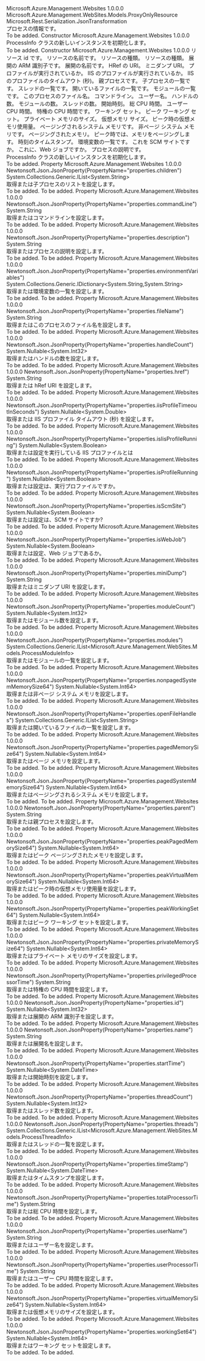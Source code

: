 <Type Name="ProcessInfo" FullName="Microsoft.Azure.Management.WebSites.Models.ProcessInfo">
  <TypeSignature Language="C#" Value="public class ProcessInfo : Microsoft.Azure.Management.WebSites.Models.ProxyOnlyResource" />
  <TypeSignature Language="ILAsm" Value=".class public auto ansi beforefieldinit ProcessInfo extends Microsoft.Azure.Management.WebSites.Models.ProxyOnlyResource" />
  <TypeSignature Language="DocId" Value="T:Microsoft.Azure.Management.WebSites.Models.ProcessInfo" />
  <TypeSignature Language="VB.NET" Value="Public Class ProcessInfo&#xA;Inherits ProxyOnlyResource" />
  <TypeSignature Language="F#" Value="type ProcessInfo = class&#xA;    inherit ProxyOnlyResource" />
  <AssemblyInfo>
    <AssemblyName>Microsoft.Azure.Management.Websites</AssemblyName>
    <AssemblyVersion>1.0.0.0</AssemblyVersion>
  </AssemblyInfo>
  <Base>
    <BaseTypeName>Microsoft.Azure.Management.WebSites.Models.ProxyOnlyResource</BaseTypeName>
  </Base>
  <Interfaces />
  <Attributes>
    <Attribute>
      <AttributeName>Microsoft.Rest.Serialization.JsonTransformation</AttributeName>
    </Attribute>
  </Attributes>
  <Docs>
    <summary>
            プロセスの情報です。
            </summary>
    <remarks>To be added.</remarks>
  </Docs>
  <Members>
    <Member MemberName=".ctor">
      <MemberSignature Language="C#" Value="public ProcessInfo ();" />
      <MemberSignature Language="ILAsm" Value=".method public hidebysig specialname rtspecialname instance void .ctor() cil managed" />
      <MemberSignature Language="DocId" Value="M:Microsoft.Azure.Management.WebSites.Models.ProcessInfo.#ctor" />
      <MemberSignature Language="VB.NET" Value="Public Sub New ()" />
      <MemberType>Constructor</MemberType>
      <AssemblyInfo>
        <AssemblyName>Microsoft.Azure.Management.Websites</AssemblyName>
        <AssemblyVersion>1.0.0.0</AssemblyVersion>
      </AssemblyInfo>
      <Parameters />
      <Docs>
        <summary>
            ProcessInfo クラスの新しいインスタンスを初期化します。
            </summary>
        <remarks>To be added.</remarks>
      </Docs>
    </Member>
    <Member MemberName=".ctor">
      <MemberSignature Language="C#" Value="public ProcessInfo (string id = null, string name = null, string kind = null, string type = null, Nullable&lt;int&gt; processInfoId = null, string processInfoName = null, string href = null, string miniDump = null, Nullable&lt;bool&gt; isProfileRunning = null, Nullable&lt;bool&gt; isIisProfileRunning = null, Nullable&lt;double&gt; iisProfileTimeoutInSeconds = null, string parent = null, System.Collections.Generic.IList&lt;string&gt; children = null, System.Collections.Generic.IList&lt;Microsoft.Azure.Management.WebSites.Models.ProcessThreadInfo&gt; threads = null, System.Collections.Generic.IList&lt;string&gt; openFileHandles = null, System.Collections.Generic.IList&lt;Microsoft.Azure.Management.WebSites.Models.ProcessModuleInfo&gt; modules = null, string fileName = null, string commandLine = null, string userName = null, Nullable&lt;int&gt; handleCount = null, Nullable&lt;int&gt; moduleCount = null, Nullable&lt;int&gt; threadCount = null, Nullable&lt;DateTime&gt; startTime = null, string totalProcessorTime = null, string userProcessorTime = null, string privilegedProcessorTime = null, Nullable&lt;long&gt; workingSet64 = null, Nullable&lt;long&gt; peakWorkingSet64 = null, Nullable&lt;long&gt; privateMemorySize64 = null, Nullable&lt;long&gt; virtualMemorySize64 = null, Nullable&lt;long&gt; peakVirtualMemorySize64 = null, Nullable&lt;long&gt; pagedSystemMemorySize64 = null, Nullable&lt;long&gt; nonpagedSystemMemorySize64 = null, Nullable&lt;long&gt; pagedMemorySize64 = null, Nullable&lt;long&gt; peakPagedMemorySize64 = null, Nullable&lt;DateTime&gt; timeStamp = null, System.Collections.Generic.IDictionary&lt;string,string&gt; environmentVariables = null, Nullable&lt;bool&gt; isScmSite = null, Nullable&lt;bool&gt; isWebJob = null, string description = null);" />
      <MemberSignature Language="ILAsm" Value=".method public hidebysig specialname rtspecialname instance void .ctor(string id, string name, string kind, string type, valuetype System.Nullable`1&lt;int32&gt; processInfoId, string processInfoName, string href, string miniDump, valuetype System.Nullable`1&lt;bool&gt; isProfileRunning, valuetype System.Nullable`1&lt;bool&gt; isIisProfileRunning, valuetype System.Nullable`1&lt;float64&gt; iisProfileTimeoutInSeconds, string parent, class System.Collections.Generic.IList`1&lt;string&gt; children, class System.Collections.Generic.IList`1&lt;class Microsoft.Azure.Management.WebSites.Models.ProcessThreadInfo&gt; threads, class System.Collections.Generic.IList`1&lt;string&gt; openFileHandles, class System.Collections.Generic.IList`1&lt;class Microsoft.Azure.Management.WebSites.Models.ProcessModuleInfo&gt; modules, string fileName, string commandLine, string userName, valuetype System.Nullable`1&lt;int32&gt; handleCount, valuetype System.Nullable`1&lt;int32&gt; moduleCount, valuetype System.Nullable`1&lt;int32&gt; threadCount, valuetype System.Nullable`1&lt;valuetype System.DateTime&gt; startTime, string totalProcessorTime, string userProcessorTime, string privilegedProcessorTime, valuetype System.Nullable`1&lt;int64&gt; workingSet64, valuetype System.Nullable`1&lt;int64&gt; peakWorkingSet64, valuetype System.Nullable`1&lt;int64&gt; privateMemorySize64, valuetype System.Nullable`1&lt;int64&gt; virtualMemorySize64, valuetype System.Nullable`1&lt;int64&gt; peakVirtualMemorySize64, valuetype System.Nullable`1&lt;int64&gt; pagedSystemMemorySize64, valuetype System.Nullable`1&lt;int64&gt; nonpagedSystemMemorySize64, valuetype System.Nullable`1&lt;int64&gt; pagedMemorySize64, valuetype System.Nullable`1&lt;int64&gt; peakPagedMemorySize64, valuetype System.Nullable`1&lt;valuetype System.DateTime&gt; timeStamp, class System.Collections.Generic.IDictionary`2&lt;string, string&gt; environmentVariables, valuetype System.Nullable`1&lt;bool&gt; isScmSite, valuetype System.Nullable`1&lt;bool&gt; isWebJob, string description) cil managed" />
      <MemberSignature Language="DocId" Value="M:Microsoft.Azure.Management.WebSites.Models.ProcessInfo.#ctor(System.String,System.String,System.String,System.String,System.Nullable{System.Int32},System.String,System.String,System.String,System.Nullable{System.Boolean},System.Nullable{System.Boolean},System.Nullable{System.Double},System.String,System.Collections.Generic.IList{System.String},System.Collections.Generic.IList{Microsoft.Azure.Management.WebSites.Models.ProcessThreadInfo},System.Collections.Generic.IList{System.String},System.Collections.Generic.IList{Microsoft.Azure.Management.WebSites.Models.ProcessModuleInfo},System.String,System.String,System.String,System.Nullable{System.Int32},System.Nullable{System.Int32},System.Nullable{System.Int32},System.Nullable{System.DateTime},System.String,System.String,System.String,System.Nullable{System.Int64},System.Nullable{System.Int64},System.Nullable{System.Int64},System.Nullable{System.Int64},System.Nullable{System.Int64},System.Nullable{System.Int64},System.Nullable{System.Int64},System.Nullable{System.Int64},System.Nullable{System.Int64},System.Nullable{System.DateTime},System.Collections.Generic.IDictionary{System.String,System.String},System.Nullable{System.Boolean},System.Nullable{System.Boolean},System.String)" />
      <MemberSignature Language="VB.NET" Value="Public Sub New (Optional id As String = null, Optional name As String = null, Optional kind As String = null, Optional type As String = null, Optional processInfoId As Nullable(Of Integer) = null, Optional processInfoName As String = null, Optional href As String = null, Optional miniDump As String = null, Optional isProfileRunning As Nullable(Of Boolean) = null, Optional isIisProfileRunning As Nullable(Of Boolean) = null, Optional iisProfileTimeoutInSeconds As Nullable(Of Double) = null, Optional parent As String = null, Optional children As IList(Of String) = null, Optional threads As IList(Of ProcessThreadInfo) = null, Optional openFileHandles As IList(Of String) = null, Optional modules As IList(Of ProcessModuleInfo) = null, Optional fileName As String = null, Optional commandLine As String = null, Optional userName As String = null, Optional handleCount As Nullable(Of Integer) = null, Optional moduleCount As Nullable(Of Integer) = null, Optional threadCount As Nullable(Of Integer) = null, Optional startTime As Nullable(Of DateTime) = null, Optional totalProcessorTime As String = null, Optional userProcessorTime As String = null, Optional privilegedProcessorTime As String = null, Optional workingSet64 As Nullable(Of Long) = null, Optional peakWorkingSet64 As Nullable(Of Long) = null, Optional privateMemorySize64 As Nullable(Of Long) = null, Optional virtualMemorySize64 As Nullable(Of Long) = null, Optional peakVirtualMemorySize64 As Nullable(Of Long) = null, Optional pagedSystemMemorySize64 As Nullable(Of Long) = null, Optional nonpagedSystemMemorySize64 As Nullable(Of Long) = null, Optional pagedMemorySize64 As Nullable(Of Long) = null, Optional peakPagedMemorySize64 As Nullable(Of Long) = null, Optional timeStamp As Nullable(Of DateTime) = null, Optional environmentVariables As IDictionary(Of String, String) = null, Optional isScmSite As Nullable(Of Boolean) = null, Optional isWebJob As Nullable(Of Boolean) = null, Optional description As String = null)" />
      <MemberSignature Language="F#" Value="new Microsoft.Azure.Management.WebSites.Models.ProcessInfo : string * string * string * string * Nullable&lt;int&gt; * string * string * string * Nullable&lt;bool&gt; * Nullable&lt;bool&gt; * Nullable&lt;double&gt; * string * System.Collections.Generic.IList&lt;string&gt; * System.Collections.Generic.IList&lt;Microsoft.Azure.Management.WebSites.Models.ProcessThreadInfo&gt; * System.Collections.Generic.IList&lt;string&gt; * System.Collections.Generic.IList&lt;Microsoft.Azure.Management.WebSites.Models.ProcessModuleInfo&gt; * string * string * string * Nullable&lt;int&gt; * Nullable&lt;int&gt; * Nullable&lt;int&gt; * Nullable&lt;DateTime&gt; * string * string * string * Nullable&lt;int64&gt; * Nullable&lt;int64&gt; * Nullable&lt;int64&gt; * Nullable&lt;int64&gt; * Nullable&lt;int64&gt; * Nullable&lt;int64&gt; * Nullable&lt;int64&gt; * Nullable&lt;int64&gt; * Nullable&lt;int64&gt; * Nullable&lt;DateTime&gt; * System.Collections.Generic.IDictionary&lt;string, string&gt; * Nullable&lt;bool&gt; * Nullable&lt;bool&gt; * string -&gt; Microsoft.Azure.Management.WebSites.Models.ProcessInfo" Usage="new Microsoft.Azure.Management.WebSites.Models.ProcessInfo (id, name, kind, type, processInfoId, processInfoName, href, miniDump, isProfileRunning, isIisProfileRunning, iisProfileTimeoutInSeconds, parent, children, threads, openFileHandles, modules, fileName, commandLine, userName, handleCount, moduleCount, threadCount, startTime, totalProcessorTime, userProcessorTime, privilegedProcessorTime, workingSet64, peakWorkingSet64, privateMemorySize64, virtualMemorySize64, peakVirtualMemorySize64, pagedSystemMemorySize64, nonpagedSystemMemorySize64, pagedMemorySize64, peakPagedMemorySize64, timeStamp, environmentVariables, isScmSite, isWebJob, description)" />
      <MemberType>Constructor</MemberType>
      <AssemblyInfo>
        <AssemblyName>Microsoft.Azure.Management.Websites</AssemblyName>
        <AssemblyVersion>1.0.0.0</AssemblyVersion>
      </AssemblyInfo>
      <Parameters>
        <Parameter Name="id" Type="System.String" />
        <Parameter Name="name" Type="System.String" />
        <Parameter Name="kind" Type="System.String" />
        <Parameter Name="type" Type="System.String" />
        <Parameter Name="processInfoId" Type="System.Nullable&lt;System.Int32&gt;" />
        <Parameter Name="processInfoName" Type="System.String" />
        <Parameter Name="href" Type="System.String" />
        <Parameter Name="miniDump" Type="System.String" />
        <Parameter Name="isProfileRunning" Type="System.Nullable&lt;System.Boolean&gt;" />
        <Parameter Name="isIisProfileRunning" Type="System.Nullable&lt;System.Boolean&gt;" />
        <Parameter Name="iisProfileTimeoutInSeconds" Type="System.Nullable&lt;System.Double&gt;" />
        <Parameter Name="parent" Type="System.String" />
        <Parameter Name="children" Type="System.Collections.Generic.IList&lt;System.String&gt;" />
        <Parameter Name="threads" Type="System.Collections.Generic.IList&lt;Microsoft.Azure.Management.WebSites.Models.ProcessThreadInfo&gt;" />
        <Parameter Name="openFileHandles" Type="System.Collections.Generic.IList&lt;System.String&gt;" />
        <Parameter Name="modules" Type="System.Collections.Generic.IList&lt;Microsoft.Azure.Management.WebSites.Models.ProcessModuleInfo&gt;" />
        <Parameter Name="fileName" Type="System.String" />
        <Parameter Name="commandLine" Type="System.String" />
        <Parameter Name="userName" Type="System.String" />
        <Parameter Name="handleCount" Type="System.Nullable&lt;System.Int32&gt;" />
        <Parameter Name="moduleCount" Type="System.Nullable&lt;System.Int32&gt;" />
        <Parameter Name="threadCount" Type="System.Nullable&lt;System.Int32&gt;" />
        <Parameter Name="startTime" Type="System.Nullable&lt;System.DateTime&gt;" />
        <Parameter Name="totalProcessorTime" Type="System.String" />
        <Parameter Name="userProcessorTime" Type="System.String" />
        <Parameter Name="privilegedProcessorTime" Type="System.String" />
        <Parameter Name="workingSet64" Type="System.Nullable&lt;System.Int64&gt;" />
        <Parameter Name="peakWorkingSet64" Type="System.Nullable&lt;System.Int64&gt;" />
        <Parameter Name="privateMemorySize64" Type="System.Nullable&lt;System.Int64&gt;" />
        <Parameter Name="virtualMemorySize64" Type="System.Nullable&lt;System.Int64&gt;" />
        <Parameter Name="peakVirtualMemorySize64" Type="System.Nullable&lt;System.Int64&gt;" />
        <Parameter Name="pagedSystemMemorySize64" Type="System.Nullable&lt;System.Int64&gt;" />
        <Parameter Name="nonpagedSystemMemorySize64" Type="System.Nullable&lt;System.Int64&gt;" />
        <Parameter Name="pagedMemorySize64" Type="System.Nullable&lt;System.Int64&gt;" />
        <Parameter Name="peakPagedMemorySize64" Type="System.Nullable&lt;System.Int64&gt;" />
        <Parameter Name="timeStamp" Type="System.Nullable&lt;System.DateTime&gt;" />
        <Parameter Name="environmentVariables" Type="System.Collections.Generic.IDictionary&lt;System.String,System.String&gt;" />
        <Parameter Name="isScmSite" Type="System.Nullable&lt;System.Boolean&gt;" />
        <Parameter Name="isWebJob" Type="System.Nullable&lt;System.Boolean&gt;" />
        <Parameter Name="description" Type="System.String" />
      </Parameters>
      <Docs>
        <param name="id">リソース id です。</param>
        <param name="name">リソースの名前です。</param>
        <param name="kind">リソースの種類。</param>
        <param name="type">リソースの種類。</param>
        <param name="processInfoId">展開の ARM 識別子です。</param>
        <param name="processInfoName">展開の名前です。</param>
        <param name="href">HRef の URI。</param>
        <param name="miniDump">ミニダンプ URI。</param>
        <param name="isProfileRunning">プロファイルが実行されているか。</param>
        <param name="isIisProfileRunning">IIS のプロファイルが実行されているか。</param>
        <param name="iisProfileTimeoutInSeconds">IIS のプロファイルのタイムアウト (秒)。</param>
        <param name="parent">親プロセスです。</param>
        <param name="children">子プロセスの一覧です。</param>
        <param name="threads">スレッドの一覧です。</param>
        <param name="openFileHandles">開いているファイルの一覧です。</param>
        <param name="modules">モジュールの一覧です。</param>
        <param name="fileName">このプロセスのファイル名。</param>
        <param name="commandLine">コマンドライン。</param>
        <param name="userName">ユーザー名。</param>
        <param name="handleCount">ハンドルの数。</param>
        <param name="moduleCount">モジュールの数。</param>
        <param name="threadCount">スレッドの数。</param>
        <param name="startTime">開始時刻。</param>
        <param name="totalProcessorTime">総 CPU 時間。</param>
        <param name="userProcessorTime">ユーザー CPU 時間。</param>
        <param name="privilegedProcessorTime">特権の CPU 時間です。</param>
        <param name="workingSet64">ワーキング セット。</param>
        <param name="peakWorkingSet64">ピーク ワーキング セット。</param>
        <param name="privateMemorySize64">プライベート メモリのサイズ。</param>
        <param name="virtualMemorySize64">仮想メモリ サイズ。</param>
        <param name="peakVirtualMemorySize64">ピーク時の仮想メモリ使用量。</param>
        <param name="pagedSystemMemorySize64">ページングされるシステム メモリです。</param>
        <param name="nonpagedSystemMemorySize64">非ページ システム メモリです。</param>
        <param name="pagedMemorySize64">ページングされたメモリ。</param>
        <param name="peakPagedMemorySize64">ピーク時では、メモリをページングします。</param>
        <param name="timeStamp">時刻のタイムスタンプ。</param>
        <param name="environmentVariables">環境変数の一覧です。</param>
        <param name="isScmSite">これを SCM サイトですか。</param>
        <param name="isWebJob">これに、Web ジョブですか。</param>
        <param name="description">プロセスの説明です。</param>
        <summary>
            ProcessInfo クラスの新しいインスタンスを初期化します。
            </summary>
        <remarks>To be added.</remarks>
      </Docs>
    </Member>
    <Member MemberName="Children">
      <MemberSignature Language="C#" Value="public System.Collections.Generic.IList&lt;string&gt; Children { get; set; }" />
      <MemberSignature Language="ILAsm" Value=".property instance class System.Collections.Generic.IList`1&lt;string&gt; Children" />
      <MemberSignature Language="DocId" Value="P:Microsoft.Azure.Management.WebSites.Models.ProcessInfo.Children" />
      <MemberSignature Language="VB.NET" Value="Public Property Children As IList(Of String)" />
      <MemberSignature Language="F#" Value="member this.Children : System.Collections.Generic.IList&lt;string&gt; with get, set" Usage="Microsoft.Azure.Management.WebSites.Models.ProcessInfo.Children" />
      <MemberType>Property</MemberType>
      <AssemblyInfo>
        <AssemblyName>Microsoft.Azure.Management.Websites</AssemblyName>
        <AssemblyVersion>1.0.0.0</AssemblyVersion>
      </AssemblyInfo>
      <Attributes>
        <Attribute>
          <AttributeName>Newtonsoft.Json.JsonProperty(PropertyName="properties.children")</AttributeName>
        </Attribute>
      </Attributes>
      <ReturnValue>
        <ReturnType>System.Collections.Generic.IList&lt;System.String&gt;</ReturnType>
      </ReturnValue>
      <Docs>
        <summary>
            取得または子プロセスのリストを設定します。
            </summary>
        <value>To be added.</value>
        <remarks>To be added.</remarks>
      </Docs>
    </Member>
    <Member MemberName="CommandLine">
      <MemberSignature Language="C#" Value="public string CommandLine { get; set; }" />
      <MemberSignature Language="ILAsm" Value=".property instance string CommandLine" />
      <MemberSignature Language="DocId" Value="P:Microsoft.Azure.Management.WebSites.Models.ProcessInfo.CommandLine" />
      <MemberSignature Language="VB.NET" Value="Public Property CommandLine As String" />
      <MemberSignature Language="F#" Value="member this.CommandLine : string with get, set" Usage="Microsoft.Azure.Management.WebSites.Models.ProcessInfo.CommandLine" />
      <MemberType>Property</MemberType>
      <AssemblyInfo>
        <AssemblyName>Microsoft.Azure.Management.Websites</AssemblyName>
        <AssemblyVersion>1.0.0.0</AssemblyVersion>
      </AssemblyInfo>
      <Attributes>
        <Attribute>
          <AttributeName>Newtonsoft.Json.JsonProperty(PropertyName="properties.commandLine")</AttributeName>
        </Attribute>
      </Attributes>
      <ReturnValue>
        <ReturnType>System.String</ReturnType>
      </ReturnValue>
      <Docs>
        <summary>
            取得またはコマンドラインを設定します。
            </summary>
        <value>To be added.</value>
        <remarks>To be added.</remarks>
      </Docs>
    </Member>
    <Member MemberName="Description">
      <MemberSignature Language="C#" Value="public string Description { get; set; }" />
      <MemberSignature Language="ILAsm" Value=".property instance string Description" />
      <MemberSignature Language="DocId" Value="P:Microsoft.Azure.Management.WebSites.Models.ProcessInfo.Description" />
      <MemberSignature Language="VB.NET" Value="Public Property Description As String" />
      <MemberSignature Language="F#" Value="member this.Description : string with get, set" Usage="Microsoft.Azure.Management.WebSites.Models.ProcessInfo.Description" />
      <MemberType>Property</MemberType>
      <AssemblyInfo>
        <AssemblyName>Microsoft.Azure.Management.Websites</AssemblyName>
        <AssemblyVersion>1.0.0.0</AssemblyVersion>
      </AssemblyInfo>
      <Attributes>
        <Attribute>
          <AttributeName>Newtonsoft.Json.JsonProperty(PropertyName="properties.description")</AttributeName>
        </Attribute>
      </Attributes>
      <ReturnValue>
        <ReturnType>System.String</ReturnType>
      </ReturnValue>
      <Docs>
        <summary>
            取得またはプロセスの説明を設定します。
            </summary>
        <value>To be added.</value>
        <remarks>To be added.</remarks>
      </Docs>
    </Member>
    <Member MemberName="EnvironmentVariables">
      <MemberSignature Language="C#" Value="public System.Collections.Generic.IDictionary&lt;string,string&gt; EnvironmentVariables { get; set; }" />
      <MemberSignature Language="ILAsm" Value=".property instance class System.Collections.Generic.IDictionary`2&lt;string, string&gt; EnvironmentVariables" />
      <MemberSignature Language="DocId" Value="P:Microsoft.Azure.Management.WebSites.Models.ProcessInfo.EnvironmentVariables" />
      <MemberSignature Language="VB.NET" Value="Public Property EnvironmentVariables As IDictionary(Of String, String)" />
      <MemberSignature Language="F#" Value="member this.EnvironmentVariables : System.Collections.Generic.IDictionary&lt;string, string&gt; with get, set" Usage="Microsoft.Azure.Management.WebSites.Models.ProcessInfo.EnvironmentVariables" />
      <MemberType>Property</MemberType>
      <AssemblyInfo>
        <AssemblyName>Microsoft.Azure.Management.Websites</AssemblyName>
        <AssemblyVersion>1.0.0.0</AssemblyVersion>
      </AssemblyInfo>
      <Attributes>
        <Attribute>
          <AttributeName>Newtonsoft.Json.JsonProperty(PropertyName="properties.environmentVariables")</AttributeName>
        </Attribute>
      </Attributes>
      <ReturnValue>
        <ReturnType>System.Collections.Generic.IDictionary&lt;System.String,System.String&gt;</ReturnType>
      </ReturnValue>
      <Docs>
        <summary>
            取得または環境変数の一覧を設定します。
            </summary>
        <value>To be added.</value>
        <remarks>To be added.</remarks>
      </Docs>
    </Member>
    <Member MemberName="FileName">
      <MemberSignature Language="C#" Value="public string FileName { get; set; }" />
      <MemberSignature Language="ILAsm" Value=".property instance string FileName" />
      <MemberSignature Language="DocId" Value="P:Microsoft.Azure.Management.WebSites.Models.ProcessInfo.FileName" />
      <MemberSignature Language="VB.NET" Value="Public Property FileName As String" />
      <MemberSignature Language="F#" Value="member this.FileName : string with get, set" Usage="Microsoft.Azure.Management.WebSites.Models.ProcessInfo.FileName" />
      <MemberType>Property</MemberType>
      <AssemblyInfo>
        <AssemblyName>Microsoft.Azure.Management.Websites</AssemblyName>
        <AssemblyVersion>1.0.0.0</AssemblyVersion>
      </AssemblyInfo>
      <Attributes>
        <Attribute>
          <AttributeName>Newtonsoft.Json.JsonProperty(PropertyName="properties.fileName")</AttributeName>
        </Attribute>
      </Attributes>
      <ReturnValue>
        <ReturnType>System.String</ReturnType>
      </ReturnValue>
      <Docs>
        <summary>
            取得またはこのプロセスのファイル名を設定します。
            </summary>
        <value>To be added.</value>
        <remarks>To be added.</remarks>
      </Docs>
    </Member>
    <Member MemberName="HandleCount">
      <MemberSignature Language="C#" Value="public Nullable&lt;int&gt; HandleCount { get; set; }" />
      <MemberSignature Language="ILAsm" Value=".property instance valuetype System.Nullable`1&lt;int32&gt; HandleCount" />
      <MemberSignature Language="DocId" Value="P:Microsoft.Azure.Management.WebSites.Models.ProcessInfo.HandleCount" />
      <MemberSignature Language="VB.NET" Value="Public Property HandleCount As Nullable(Of Integer)" />
      <MemberSignature Language="F#" Value="member this.HandleCount : Nullable&lt;int&gt; with get, set" Usage="Microsoft.Azure.Management.WebSites.Models.ProcessInfo.HandleCount" />
      <MemberType>Property</MemberType>
      <AssemblyInfo>
        <AssemblyName>Microsoft.Azure.Management.Websites</AssemblyName>
        <AssemblyVersion>1.0.0.0</AssemblyVersion>
      </AssemblyInfo>
      <Attributes>
        <Attribute>
          <AttributeName>Newtonsoft.Json.JsonProperty(PropertyName="properties.handleCount")</AttributeName>
        </Attribute>
      </Attributes>
      <ReturnValue>
        <ReturnType>System.Nullable&lt;System.Int32&gt;</ReturnType>
      </ReturnValue>
      <Docs>
        <summary>
            取得またはハンドルの数を設定します。
            </summary>
        <value>To be added.</value>
        <remarks>To be added.</remarks>
      </Docs>
    </Member>
    <Member MemberName="Href">
      <MemberSignature Language="C#" Value="public string Href { get; set; }" />
      <MemberSignature Language="ILAsm" Value=".property instance string Href" />
      <MemberSignature Language="DocId" Value="P:Microsoft.Azure.Management.WebSites.Models.ProcessInfo.Href" />
      <MemberSignature Language="VB.NET" Value="Public Property Href As String" />
      <MemberSignature Language="F#" Value="member this.Href : string with get, set" Usage="Microsoft.Azure.Management.WebSites.Models.ProcessInfo.Href" />
      <MemberType>Property</MemberType>
      <AssemblyInfo>
        <AssemblyName>Microsoft.Azure.Management.Websites</AssemblyName>
        <AssemblyVersion>1.0.0.0</AssemblyVersion>
      </AssemblyInfo>
      <Attributes>
        <Attribute>
          <AttributeName>Newtonsoft.Json.JsonProperty(PropertyName="properties.href")</AttributeName>
        </Attribute>
      </Attributes>
      <ReturnValue>
        <ReturnType>System.String</ReturnType>
      </ReturnValue>
      <Docs>
        <summary>
            取得または hRef URI を設定します。
            </summary>
        <value>To be added.</value>
        <remarks>To be added.</remarks>
      </Docs>
    </Member>
    <Member MemberName="IisProfileTimeoutInSeconds">
      <MemberSignature Language="C#" Value="public Nullable&lt;double&gt; IisProfileTimeoutInSeconds { get; set; }" />
      <MemberSignature Language="ILAsm" Value=".property instance valuetype System.Nullable`1&lt;float64&gt; IisProfileTimeoutInSeconds" />
      <MemberSignature Language="DocId" Value="P:Microsoft.Azure.Management.WebSites.Models.ProcessInfo.IisProfileTimeoutInSeconds" />
      <MemberSignature Language="VB.NET" Value="Public Property IisProfileTimeoutInSeconds As Nullable(Of Double)" />
      <MemberSignature Language="F#" Value="member this.IisProfileTimeoutInSeconds : Nullable&lt;double&gt; with get, set" Usage="Microsoft.Azure.Management.WebSites.Models.ProcessInfo.IisProfileTimeoutInSeconds" />
      <MemberType>Property</MemberType>
      <AssemblyInfo>
        <AssemblyName>Microsoft.Azure.Management.Websites</AssemblyName>
        <AssemblyVersion>1.0.0.0</AssemblyVersion>
      </AssemblyInfo>
      <Attributes>
        <Attribute>
          <AttributeName>Newtonsoft.Json.JsonProperty(PropertyName="properties.iisProfileTimeoutInSeconds")</AttributeName>
        </Attribute>
      </Attributes>
      <ReturnValue>
        <ReturnType>System.Nullable&lt;System.Double&gt;</ReturnType>
      </ReturnValue>
      <Docs>
        <summary>
            取得または IIS プロファイル タイムアウト (秒) を設定します。
            </summary>
        <value>To be added.</value>
        <remarks>To be added.</remarks>
      </Docs>
    </Member>
    <Member MemberName="IsIisProfileRunning">
      <MemberSignature Language="C#" Value="public Nullable&lt;bool&gt; IsIisProfileRunning { get; set; }" />
      <MemberSignature Language="ILAsm" Value=".property instance valuetype System.Nullable`1&lt;bool&gt; IsIisProfileRunning" />
      <MemberSignature Language="DocId" Value="P:Microsoft.Azure.Management.WebSites.Models.ProcessInfo.IsIisProfileRunning" />
      <MemberSignature Language="VB.NET" Value="Public Property IsIisProfileRunning As Nullable(Of Boolean)" />
      <MemberSignature Language="F#" Value="member this.IsIisProfileRunning : Nullable&lt;bool&gt; with get, set" Usage="Microsoft.Azure.Management.WebSites.Models.ProcessInfo.IsIisProfileRunning" />
      <MemberType>Property</MemberType>
      <AssemblyInfo>
        <AssemblyName>Microsoft.Azure.Management.Websites</AssemblyName>
        <AssemblyVersion>1.0.0.0</AssemblyVersion>
      </AssemblyInfo>
      <Attributes>
        <Attribute>
          <AttributeName>Newtonsoft.Json.JsonProperty(PropertyName="properties.isIisProfileRunning")</AttributeName>
        </Attribute>
      </Attributes>
      <ReturnValue>
        <ReturnType>System.Nullable&lt;System.Boolean&gt;</ReturnType>
      </ReturnValue>
      <Docs>
        <summary>
            取得または設定を実行している IIS プロファイルとは
            </summary>
        <value>To be added.</value>
        <remarks>To be added.</remarks>
      </Docs>
    </Member>
    <Member MemberName="IsProfileRunning">
      <MemberSignature Language="C#" Value="public Nullable&lt;bool&gt; IsProfileRunning { get; set; }" />
      <MemberSignature Language="ILAsm" Value=".property instance valuetype System.Nullable`1&lt;bool&gt; IsProfileRunning" />
      <MemberSignature Language="DocId" Value="P:Microsoft.Azure.Management.WebSites.Models.ProcessInfo.IsProfileRunning" />
      <MemberSignature Language="VB.NET" Value="Public Property IsProfileRunning As Nullable(Of Boolean)" />
      <MemberSignature Language="F#" Value="member this.IsProfileRunning : Nullable&lt;bool&gt; with get, set" Usage="Microsoft.Azure.Management.WebSites.Models.ProcessInfo.IsProfileRunning" />
      <MemberType>Property</MemberType>
      <AssemblyInfo>
        <AssemblyName>Microsoft.Azure.Management.Websites</AssemblyName>
        <AssemblyVersion>1.0.0.0</AssemblyVersion>
      </AssemblyInfo>
      <Attributes>
        <Attribute>
          <AttributeName>Newtonsoft.Json.JsonProperty(PropertyName="properties.isProfileRunning")</AttributeName>
        </Attribute>
      </Attributes>
      <ReturnValue>
        <ReturnType>System.Nullable&lt;System.Boolean&gt;</ReturnType>
      </ReturnValue>
      <Docs>
        <summary>
            取得または設定は、実行プロファイルですか。
            </summary>
        <value>To be added.</value>
        <remarks>To be added.</remarks>
      </Docs>
    </Member>
    <Member MemberName="IsScmSite">
      <MemberSignature Language="C#" Value="public Nullable&lt;bool&gt; IsScmSite { get; set; }" />
      <MemberSignature Language="ILAsm" Value=".property instance valuetype System.Nullable`1&lt;bool&gt; IsScmSite" />
      <MemberSignature Language="DocId" Value="P:Microsoft.Azure.Management.WebSites.Models.ProcessInfo.IsScmSite" />
      <MemberSignature Language="VB.NET" Value="Public Property IsScmSite As Nullable(Of Boolean)" />
      <MemberSignature Language="F#" Value="member this.IsScmSite : Nullable&lt;bool&gt; with get, set" Usage="Microsoft.Azure.Management.WebSites.Models.ProcessInfo.IsScmSite" />
      <MemberType>Property</MemberType>
      <AssemblyInfo>
        <AssemblyName>Microsoft.Azure.Management.Websites</AssemblyName>
        <AssemblyVersion>1.0.0.0</AssemblyVersion>
      </AssemblyInfo>
      <Attributes>
        <Attribute>
          <AttributeName>Newtonsoft.Json.JsonProperty(PropertyName="properties.isScmSite")</AttributeName>
        </Attribute>
      </Attributes>
      <ReturnValue>
        <ReturnType>System.Nullable&lt;System.Boolean&gt;</ReturnType>
      </ReturnValue>
      <Docs>
        <summary>
            取得または設定は、SCM サイトですか?
            </summary>
        <value>To be added.</value>
        <remarks>To be added.</remarks>
      </Docs>
    </Member>
    <Member MemberName="IsWebJob">
      <MemberSignature Language="C#" Value="public Nullable&lt;bool&gt; IsWebJob { get; set; }" />
      <MemberSignature Language="ILAsm" Value=".property instance valuetype System.Nullable`1&lt;bool&gt; IsWebJob" />
      <MemberSignature Language="DocId" Value="P:Microsoft.Azure.Management.WebSites.Models.ProcessInfo.IsWebJob" />
      <MemberSignature Language="VB.NET" Value="Public Property IsWebJob As Nullable(Of Boolean)" />
      <MemberSignature Language="F#" Value="member this.IsWebJob : Nullable&lt;bool&gt; with get, set" Usage="Microsoft.Azure.Management.WebSites.Models.ProcessInfo.IsWebJob" />
      <MemberType>Property</MemberType>
      <AssemblyInfo>
        <AssemblyName>Microsoft.Azure.Management.Websites</AssemblyName>
        <AssemblyVersion>1.0.0.0</AssemblyVersion>
      </AssemblyInfo>
      <Attributes>
        <Attribute>
          <AttributeName>Newtonsoft.Json.JsonProperty(PropertyName="properties.isWebJob")</AttributeName>
        </Attribute>
      </Attributes>
      <ReturnValue>
        <ReturnType>System.Nullable&lt;System.Boolean&gt;</ReturnType>
      </ReturnValue>
      <Docs>
        <summary>
            取得または設定、Web ジョブであるか。
            </summary>
        <value>To be added.</value>
        <remarks>To be added.</remarks>
      </Docs>
    </Member>
    <Member MemberName="MiniDump">
      <MemberSignature Language="C#" Value="public string MiniDump { get; set; }" />
      <MemberSignature Language="ILAsm" Value=".property instance string MiniDump" />
      <MemberSignature Language="DocId" Value="P:Microsoft.Azure.Management.WebSites.Models.ProcessInfo.MiniDump" />
      <MemberSignature Language="VB.NET" Value="Public Property MiniDump As String" />
      <MemberSignature Language="F#" Value="member this.MiniDump : string with get, set" Usage="Microsoft.Azure.Management.WebSites.Models.ProcessInfo.MiniDump" />
      <MemberType>Property</MemberType>
      <AssemblyInfo>
        <AssemblyName>Microsoft.Azure.Management.Websites</AssemblyName>
        <AssemblyVersion>1.0.0.0</AssemblyVersion>
      </AssemblyInfo>
      <Attributes>
        <Attribute>
          <AttributeName>Newtonsoft.Json.JsonProperty(PropertyName="properties.miniDump")</AttributeName>
        </Attribute>
      </Attributes>
      <ReturnValue>
        <ReturnType>System.String</ReturnType>
      </ReturnValue>
      <Docs>
        <summary>
            取得またはミニダンプ URI を設定します。
            </summary>
        <value>To be added.</value>
        <remarks>To be added.</remarks>
      </Docs>
    </Member>
    <Member MemberName="ModuleCount">
      <MemberSignature Language="C#" Value="public Nullable&lt;int&gt; ModuleCount { get; set; }" />
      <MemberSignature Language="ILAsm" Value=".property instance valuetype System.Nullable`1&lt;int32&gt; ModuleCount" />
      <MemberSignature Language="DocId" Value="P:Microsoft.Azure.Management.WebSites.Models.ProcessInfo.ModuleCount" />
      <MemberSignature Language="VB.NET" Value="Public Property ModuleCount As Nullable(Of Integer)" />
      <MemberSignature Language="F#" Value="member this.ModuleCount : Nullable&lt;int&gt; with get, set" Usage="Microsoft.Azure.Management.WebSites.Models.ProcessInfo.ModuleCount" />
      <MemberType>Property</MemberType>
      <AssemblyInfo>
        <AssemblyName>Microsoft.Azure.Management.Websites</AssemblyName>
        <AssemblyVersion>1.0.0.0</AssemblyVersion>
      </AssemblyInfo>
      <Attributes>
        <Attribute>
          <AttributeName>Newtonsoft.Json.JsonProperty(PropertyName="properties.moduleCount")</AttributeName>
        </Attribute>
      </Attributes>
      <ReturnValue>
        <ReturnType>System.Nullable&lt;System.Int32&gt;</ReturnType>
      </ReturnValue>
      <Docs>
        <summary>
            取得またはモジュール数を設定します。
            </summary>
        <value>To be added.</value>
        <remarks>To be added.</remarks>
      </Docs>
    </Member>
    <Member MemberName="Modules">
      <MemberSignature Language="C#" Value="public System.Collections.Generic.IList&lt;Microsoft.Azure.Management.WebSites.Models.ProcessModuleInfo&gt; Modules { get; set; }" />
      <MemberSignature Language="ILAsm" Value=".property instance class System.Collections.Generic.IList`1&lt;class Microsoft.Azure.Management.WebSites.Models.ProcessModuleInfo&gt; Modules" />
      <MemberSignature Language="DocId" Value="P:Microsoft.Azure.Management.WebSites.Models.ProcessInfo.Modules" />
      <MemberSignature Language="VB.NET" Value="Public Property Modules As IList(Of ProcessModuleInfo)" />
      <MemberSignature Language="F#" Value="member this.Modules : System.Collections.Generic.IList&lt;Microsoft.Azure.Management.WebSites.Models.ProcessModuleInfo&gt; with get, set" Usage="Microsoft.Azure.Management.WebSites.Models.ProcessInfo.Modules" />
      <MemberType>Property</MemberType>
      <AssemblyInfo>
        <AssemblyName>Microsoft.Azure.Management.Websites</AssemblyName>
        <AssemblyVersion>1.0.0.0</AssemblyVersion>
      </AssemblyInfo>
      <Attributes>
        <Attribute>
          <AttributeName>Newtonsoft.Json.JsonProperty(PropertyName="properties.modules")</AttributeName>
        </Attribute>
      </Attributes>
      <ReturnValue>
        <ReturnType>System.Collections.Generic.IList&lt;Microsoft.Azure.Management.WebSites.Models.ProcessModuleInfo&gt;</ReturnType>
      </ReturnValue>
      <Docs>
        <summary>
            取得またはモジュールの一覧を設定します。
            </summary>
        <value>To be added.</value>
        <remarks>To be added.</remarks>
      </Docs>
    </Member>
    <Member MemberName="NonpagedSystemMemorySize64">
      <MemberSignature Language="C#" Value="public Nullable&lt;long&gt; NonpagedSystemMemorySize64 { get; set; }" />
      <MemberSignature Language="ILAsm" Value=".property instance valuetype System.Nullable`1&lt;int64&gt; NonpagedSystemMemorySize64" />
      <MemberSignature Language="DocId" Value="P:Microsoft.Azure.Management.WebSites.Models.ProcessInfo.NonpagedSystemMemorySize64" />
      <MemberSignature Language="VB.NET" Value="Public Property NonpagedSystemMemorySize64 As Nullable(Of Long)" />
      <MemberSignature Language="F#" Value="member this.NonpagedSystemMemorySize64 : Nullable&lt;int64&gt; with get, set" Usage="Microsoft.Azure.Management.WebSites.Models.ProcessInfo.NonpagedSystemMemorySize64" />
      <MemberType>Property</MemberType>
      <AssemblyInfo>
        <AssemblyName>Microsoft.Azure.Management.Websites</AssemblyName>
        <AssemblyVersion>1.0.0.0</AssemblyVersion>
      </AssemblyInfo>
      <Attributes>
        <Attribute>
          <AttributeName>Newtonsoft.Json.JsonProperty(PropertyName="properties.nonpagedSystemMemorySize64")</AttributeName>
        </Attribute>
      </Attributes>
      <ReturnValue>
        <ReturnType>System.Nullable&lt;System.Int64&gt;</ReturnType>
      </ReturnValue>
      <Docs>
        <summary>
            取得または非ページ システム メモリを設定します。
            </summary>
        <value>To be added.</value>
        <remarks>To be added.</remarks>
      </Docs>
    </Member>
    <Member MemberName="OpenFileHandles">
      <MemberSignature Language="C#" Value="public System.Collections.Generic.IList&lt;string&gt; OpenFileHandles { get; set; }" />
      <MemberSignature Language="ILAsm" Value=".property instance class System.Collections.Generic.IList`1&lt;string&gt; OpenFileHandles" />
      <MemberSignature Language="DocId" Value="P:Microsoft.Azure.Management.WebSites.Models.ProcessInfo.OpenFileHandles" />
      <MemberSignature Language="VB.NET" Value="Public Property OpenFileHandles As IList(Of String)" />
      <MemberSignature Language="F#" Value="member this.OpenFileHandles : System.Collections.Generic.IList&lt;string&gt; with get, set" Usage="Microsoft.Azure.Management.WebSites.Models.ProcessInfo.OpenFileHandles" />
      <MemberType>Property</MemberType>
      <AssemblyInfo>
        <AssemblyName>Microsoft.Azure.Management.Websites</AssemblyName>
        <AssemblyVersion>1.0.0.0</AssemblyVersion>
      </AssemblyInfo>
      <Attributes>
        <Attribute>
          <AttributeName>Newtonsoft.Json.JsonProperty(PropertyName="properties.openFileHandles")</AttributeName>
        </Attribute>
      </Attributes>
      <ReturnValue>
        <ReturnType>System.Collections.Generic.IList&lt;System.String&gt;</ReturnType>
      </ReturnValue>
      <Docs>
        <summary>
            取得または開いているファイルの一覧を設定します。
            </summary>
        <value>To be added.</value>
        <remarks>To be added.</remarks>
      </Docs>
    </Member>
    <Member MemberName="PagedMemorySize64">
      <MemberSignature Language="C#" Value="public Nullable&lt;long&gt; PagedMemorySize64 { get; set; }" />
      <MemberSignature Language="ILAsm" Value=".property instance valuetype System.Nullable`1&lt;int64&gt; PagedMemorySize64" />
      <MemberSignature Language="DocId" Value="P:Microsoft.Azure.Management.WebSites.Models.ProcessInfo.PagedMemorySize64" />
      <MemberSignature Language="VB.NET" Value="Public Property PagedMemorySize64 As Nullable(Of Long)" />
      <MemberSignature Language="F#" Value="member this.PagedMemorySize64 : Nullable&lt;int64&gt; with get, set" Usage="Microsoft.Azure.Management.WebSites.Models.ProcessInfo.PagedMemorySize64" />
      <MemberType>Property</MemberType>
      <AssemblyInfo>
        <AssemblyName>Microsoft.Azure.Management.Websites</AssemblyName>
        <AssemblyVersion>1.0.0.0</AssemblyVersion>
      </AssemblyInfo>
      <Attributes>
        <Attribute>
          <AttributeName>Newtonsoft.Json.JsonProperty(PropertyName="properties.pagedMemorySize64")</AttributeName>
        </Attribute>
      </Attributes>
      <ReturnValue>
        <ReturnType>System.Nullable&lt;System.Int64&gt;</ReturnType>
      </ReturnValue>
      <Docs>
        <summary>
            取得またはページ メモリを設定します。
            </summary>
        <value>To be added.</value>
        <remarks>To be added.</remarks>
      </Docs>
    </Member>
    <Member MemberName="PagedSystemMemorySize64">
      <MemberSignature Language="C#" Value="public Nullable&lt;long&gt; PagedSystemMemorySize64 { get; set; }" />
      <MemberSignature Language="ILAsm" Value=".property instance valuetype System.Nullable`1&lt;int64&gt; PagedSystemMemorySize64" />
      <MemberSignature Language="DocId" Value="P:Microsoft.Azure.Management.WebSites.Models.ProcessInfo.PagedSystemMemorySize64" />
      <MemberSignature Language="VB.NET" Value="Public Property PagedSystemMemorySize64 As Nullable(Of Long)" />
      <MemberSignature Language="F#" Value="member this.PagedSystemMemorySize64 : Nullable&lt;int64&gt; with get, set" Usage="Microsoft.Azure.Management.WebSites.Models.ProcessInfo.PagedSystemMemorySize64" />
      <MemberType>Property</MemberType>
      <AssemblyInfo>
        <AssemblyName>Microsoft.Azure.Management.Websites</AssemblyName>
        <AssemblyVersion>1.0.0.0</AssemblyVersion>
      </AssemblyInfo>
      <Attributes>
        <Attribute>
          <AttributeName>Newtonsoft.Json.JsonProperty(PropertyName="properties.pagedSystemMemorySize64")</AttributeName>
        </Attribute>
      </Attributes>
      <ReturnValue>
        <ReturnType>System.Nullable&lt;System.Int64&gt;</ReturnType>
      </ReturnValue>
      <Docs>
        <summary>
            取得またはページングされるシステム メモリを設定します。
            </summary>
        <value>To be added.</value>
        <remarks>To be added.</remarks>
      </Docs>
    </Member>
    <Member MemberName="Parent">
      <MemberSignature Language="C#" Value="public string Parent { get; set; }" />
      <MemberSignature Language="ILAsm" Value=".property instance string Parent" />
      <MemberSignature Language="DocId" Value="P:Microsoft.Azure.Management.WebSites.Models.ProcessInfo.Parent" />
      <MemberSignature Language="VB.NET" Value="Public Property Parent As String" />
      <MemberSignature Language="F#" Value="member this.Parent : string with get, set" Usage="Microsoft.Azure.Management.WebSites.Models.ProcessInfo.Parent" />
      <MemberType>Property</MemberType>
      <AssemblyInfo>
        <AssemblyName>Microsoft.Azure.Management.Websites</AssemblyName>
        <AssemblyVersion>1.0.0.0</AssemblyVersion>
      </AssemblyInfo>
      <Attributes>
        <Attribute>
          <AttributeName>Newtonsoft.Json.JsonProperty(PropertyName="properties.parent")</AttributeName>
        </Attribute>
      </Attributes>
      <ReturnValue>
        <ReturnType>System.String</ReturnType>
      </ReturnValue>
      <Docs>
        <summary>
            取得または親プロセスを設定します。
            </summary>
        <value>To be added.</value>
        <remarks>To be added.</remarks>
      </Docs>
    </Member>
    <Member MemberName="PeakPagedMemorySize64">
      <MemberSignature Language="C#" Value="public Nullable&lt;long&gt; PeakPagedMemorySize64 { get; set; }" />
      <MemberSignature Language="ILAsm" Value=".property instance valuetype System.Nullable`1&lt;int64&gt; PeakPagedMemorySize64" />
      <MemberSignature Language="DocId" Value="P:Microsoft.Azure.Management.WebSites.Models.ProcessInfo.PeakPagedMemorySize64" />
      <MemberSignature Language="VB.NET" Value="Public Property PeakPagedMemorySize64 As Nullable(Of Long)" />
      <MemberSignature Language="F#" Value="member this.PeakPagedMemorySize64 : Nullable&lt;int64&gt; with get, set" Usage="Microsoft.Azure.Management.WebSites.Models.ProcessInfo.PeakPagedMemorySize64" />
      <MemberType>Property</MemberType>
      <AssemblyInfo>
        <AssemblyName>Microsoft.Azure.Management.Websites</AssemblyName>
        <AssemblyVersion>1.0.0.0</AssemblyVersion>
      </AssemblyInfo>
      <Attributes>
        <Attribute>
          <AttributeName>Newtonsoft.Json.JsonProperty(PropertyName="properties.peakPagedMemorySize64")</AttributeName>
        </Attribute>
      </Attributes>
      <ReturnValue>
        <ReturnType>System.Nullable&lt;System.Int64&gt;</ReturnType>
      </ReturnValue>
      <Docs>
        <summary>
            取得またはピーク ページングされたメモリを設定します。
            </summary>
        <value>To be added.</value>
        <remarks>To be added.</remarks>
      </Docs>
    </Member>
    <Member MemberName="PeakVirtualMemorySize64">
      <MemberSignature Language="C#" Value="public Nullable&lt;long&gt; PeakVirtualMemorySize64 { get; set; }" />
      <MemberSignature Language="ILAsm" Value=".property instance valuetype System.Nullable`1&lt;int64&gt; PeakVirtualMemorySize64" />
      <MemberSignature Language="DocId" Value="P:Microsoft.Azure.Management.WebSites.Models.ProcessInfo.PeakVirtualMemorySize64" />
      <MemberSignature Language="VB.NET" Value="Public Property PeakVirtualMemorySize64 As Nullable(Of Long)" />
      <MemberSignature Language="F#" Value="member this.PeakVirtualMemorySize64 : Nullable&lt;int64&gt; with get, set" Usage="Microsoft.Azure.Management.WebSites.Models.ProcessInfo.PeakVirtualMemorySize64" />
      <MemberType>Property</MemberType>
      <AssemblyInfo>
        <AssemblyName>Microsoft.Azure.Management.Websites</AssemblyName>
        <AssemblyVersion>1.0.0.0</AssemblyVersion>
      </AssemblyInfo>
      <Attributes>
        <Attribute>
          <AttributeName>Newtonsoft.Json.JsonProperty(PropertyName="properties.peakVirtualMemorySize64")</AttributeName>
        </Attribute>
      </Attributes>
      <ReturnValue>
        <ReturnType>System.Nullable&lt;System.Int64&gt;</ReturnType>
      </ReturnValue>
      <Docs>
        <summary>
            取得またはピーク時の仮想メモリ使用量を設定します。
            </summary>
        <value>To be added.</value>
        <remarks>To be added.</remarks>
      </Docs>
    </Member>
    <Member MemberName="PeakWorkingSet64">
      <MemberSignature Language="C#" Value="public Nullable&lt;long&gt; PeakWorkingSet64 { get; set; }" />
      <MemberSignature Language="ILAsm" Value=".property instance valuetype System.Nullable`1&lt;int64&gt; PeakWorkingSet64" />
      <MemberSignature Language="DocId" Value="P:Microsoft.Azure.Management.WebSites.Models.ProcessInfo.PeakWorkingSet64" />
      <MemberSignature Language="VB.NET" Value="Public Property PeakWorkingSet64 As Nullable(Of Long)" />
      <MemberSignature Language="F#" Value="member this.PeakWorkingSet64 : Nullable&lt;int64&gt; with get, set" Usage="Microsoft.Azure.Management.WebSites.Models.ProcessInfo.PeakWorkingSet64" />
      <MemberType>Property</MemberType>
      <AssemblyInfo>
        <AssemblyName>Microsoft.Azure.Management.Websites</AssemblyName>
        <AssemblyVersion>1.0.0.0</AssemblyVersion>
      </AssemblyInfo>
      <Attributes>
        <Attribute>
          <AttributeName>Newtonsoft.Json.JsonProperty(PropertyName="properties.peakWorkingSet64")</AttributeName>
        </Attribute>
      </Attributes>
      <ReturnValue>
        <ReturnType>System.Nullable&lt;System.Int64&gt;</ReturnType>
      </ReturnValue>
      <Docs>
        <summary>
            取得またはピーク ワーキング セットを設定します。
            </summary>
        <value>To be added.</value>
        <remarks>To be added.</remarks>
      </Docs>
    </Member>
    <Member MemberName="PrivateMemorySize64">
      <MemberSignature Language="C#" Value="public Nullable&lt;long&gt; PrivateMemorySize64 { get; set; }" />
      <MemberSignature Language="ILAsm" Value=".property instance valuetype System.Nullable`1&lt;int64&gt; PrivateMemorySize64" />
      <MemberSignature Language="DocId" Value="P:Microsoft.Azure.Management.WebSites.Models.ProcessInfo.PrivateMemorySize64" />
      <MemberSignature Language="VB.NET" Value="Public Property PrivateMemorySize64 As Nullable(Of Long)" />
      <MemberSignature Language="F#" Value="member this.PrivateMemorySize64 : Nullable&lt;int64&gt; with get, set" Usage="Microsoft.Azure.Management.WebSites.Models.ProcessInfo.PrivateMemorySize64" />
      <MemberType>Property</MemberType>
      <AssemblyInfo>
        <AssemblyName>Microsoft.Azure.Management.Websites</AssemblyName>
        <AssemblyVersion>1.0.0.0</AssemblyVersion>
      </AssemblyInfo>
      <Attributes>
        <Attribute>
          <AttributeName>Newtonsoft.Json.JsonProperty(PropertyName="properties.privateMemorySize64")</AttributeName>
        </Attribute>
      </Attributes>
      <ReturnValue>
        <ReturnType>System.Nullable&lt;System.Int64&gt;</ReturnType>
      </ReturnValue>
      <Docs>
        <summary>
            取得またはプライベート メモリのサイズを設定します。
            </summary>
        <value>To be added.</value>
        <remarks>To be added.</remarks>
      </Docs>
    </Member>
    <Member MemberName="PrivilegedProcessorTime">
      <MemberSignature Language="C#" Value="public string PrivilegedProcessorTime { get; set; }" />
      <MemberSignature Language="ILAsm" Value=".property instance string PrivilegedProcessorTime" />
      <MemberSignature Language="DocId" Value="P:Microsoft.Azure.Management.WebSites.Models.ProcessInfo.PrivilegedProcessorTime" />
      <MemberSignature Language="VB.NET" Value="Public Property PrivilegedProcessorTime As String" />
      <MemberSignature Language="F#" Value="member this.PrivilegedProcessorTime : string with get, set" Usage="Microsoft.Azure.Management.WebSites.Models.ProcessInfo.PrivilegedProcessorTime" />
      <MemberType>Property</MemberType>
      <AssemblyInfo>
        <AssemblyName>Microsoft.Azure.Management.Websites</AssemblyName>
        <AssemblyVersion>1.0.0.0</AssemblyVersion>
      </AssemblyInfo>
      <Attributes>
        <Attribute>
          <AttributeName>Newtonsoft.Json.JsonProperty(PropertyName="properties.privilegedProcessorTime")</AttributeName>
        </Attribute>
      </Attributes>
      <ReturnValue>
        <ReturnType>System.String</ReturnType>
      </ReturnValue>
      <Docs>
        <summary>
            取得または特権の CPU 時間を設定します。
            </summary>
        <value>To be added.</value>
        <remarks>To be added.</remarks>
      </Docs>
    </Member>
    <Member MemberName="ProcessInfoId">
      <MemberSignature Language="C#" Value="public Nullable&lt;int&gt; ProcessInfoId { get; set; }" />
      <MemberSignature Language="ILAsm" Value=".property instance valuetype System.Nullable`1&lt;int32&gt; ProcessInfoId" />
      <MemberSignature Language="DocId" Value="P:Microsoft.Azure.Management.WebSites.Models.ProcessInfo.ProcessInfoId" />
      <MemberSignature Language="VB.NET" Value="Public Property ProcessInfoId As Nullable(Of Integer)" />
      <MemberSignature Language="F#" Value="member this.ProcessInfoId : Nullable&lt;int&gt; with get, set" Usage="Microsoft.Azure.Management.WebSites.Models.ProcessInfo.ProcessInfoId" />
      <MemberType>Property</MemberType>
      <AssemblyInfo>
        <AssemblyName>Microsoft.Azure.Management.Websites</AssemblyName>
        <AssemblyVersion>1.0.0.0</AssemblyVersion>
      </AssemblyInfo>
      <Attributes>
        <Attribute>
          <AttributeName>Newtonsoft.Json.JsonProperty(PropertyName="properties.id")</AttributeName>
        </Attribute>
      </Attributes>
      <ReturnValue>
        <ReturnType>System.Nullable&lt;System.Int32&gt;</ReturnType>
      </ReturnValue>
      <Docs>
        <summary>
            取得または展開の ARM 識別子を設定します。
            </summary>
        <value>To be added.</value>
        <remarks>To be added.</remarks>
      </Docs>
    </Member>
    <Member MemberName="ProcessInfoName">
      <MemberSignature Language="C#" Value="public string ProcessInfoName { get; set; }" />
      <MemberSignature Language="ILAsm" Value=".property instance string ProcessInfoName" />
      <MemberSignature Language="DocId" Value="P:Microsoft.Azure.Management.WebSites.Models.ProcessInfo.ProcessInfoName" />
      <MemberSignature Language="VB.NET" Value="Public Property ProcessInfoName As String" />
      <MemberSignature Language="F#" Value="member this.ProcessInfoName : string with get, set" Usage="Microsoft.Azure.Management.WebSites.Models.ProcessInfo.ProcessInfoName" />
      <MemberType>Property</MemberType>
      <AssemblyInfo>
        <AssemblyName>Microsoft.Azure.Management.Websites</AssemblyName>
        <AssemblyVersion>1.0.0.0</AssemblyVersion>
      </AssemblyInfo>
      <Attributes>
        <Attribute>
          <AttributeName>Newtonsoft.Json.JsonProperty(PropertyName="properties.name")</AttributeName>
        </Attribute>
      </Attributes>
      <ReturnValue>
        <ReturnType>System.String</ReturnType>
      </ReturnValue>
      <Docs>
        <summary>
            取得または展開名を設定します。
            </summary>
        <value>To be added.</value>
        <remarks>To be added.</remarks>
      </Docs>
    </Member>
    <Member MemberName="StartTime">
      <MemberSignature Language="C#" Value="public Nullable&lt;DateTime&gt; StartTime { get; set; }" />
      <MemberSignature Language="ILAsm" Value=".property instance valuetype System.Nullable`1&lt;valuetype System.DateTime&gt; StartTime" />
      <MemberSignature Language="DocId" Value="P:Microsoft.Azure.Management.WebSites.Models.ProcessInfo.StartTime" />
      <MemberSignature Language="VB.NET" Value="Public Property StartTime As Nullable(Of DateTime)" />
      <MemberSignature Language="F#" Value="member this.StartTime : Nullable&lt;DateTime&gt; with get, set" Usage="Microsoft.Azure.Management.WebSites.Models.ProcessInfo.StartTime" />
      <MemberType>Property</MemberType>
      <AssemblyInfo>
        <AssemblyName>Microsoft.Azure.Management.Websites</AssemblyName>
        <AssemblyVersion>1.0.0.0</AssemblyVersion>
      </AssemblyInfo>
      <Attributes>
        <Attribute>
          <AttributeName>Newtonsoft.Json.JsonProperty(PropertyName="properties.startTime")</AttributeName>
        </Attribute>
      </Attributes>
      <ReturnValue>
        <ReturnType>System.Nullable&lt;System.DateTime&gt;</ReturnType>
      </ReturnValue>
      <Docs>
        <summary>
            取得または開始時刻を設定します。
            </summary>
        <value>To be added.</value>
        <remarks>To be added.</remarks>
      </Docs>
    </Member>
    <Member MemberName="ThreadCount">
      <MemberSignature Language="C#" Value="public Nullable&lt;int&gt; ThreadCount { get; set; }" />
      <MemberSignature Language="ILAsm" Value=".property instance valuetype System.Nullable`1&lt;int32&gt; ThreadCount" />
      <MemberSignature Language="DocId" Value="P:Microsoft.Azure.Management.WebSites.Models.ProcessInfo.ThreadCount" />
      <MemberSignature Language="VB.NET" Value="Public Property ThreadCount As Nullable(Of Integer)" />
      <MemberSignature Language="F#" Value="member this.ThreadCount : Nullable&lt;int&gt; with get, set" Usage="Microsoft.Azure.Management.WebSites.Models.ProcessInfo.ThreadCount" />
      <MemberType>Property</MemberType>
      <AssemblyInfo>
        <AssemblyName>Microsoft.Azure.Management.Websites</AssemblyName>
        <AssemblyVersion>1.0.0.0</AssemblyVersion>
      </AssemblyInfo>
      <Attributes>
        <Attribute>
          <AttributeName>Newtonsoft.Json.JsonProperty(PropertyName="properties.threadCount")</AttributeName>
        </Attribute>
      </Attributes>
      <ReturnValue>
        <ReturnType>System.Nullable&lt;System.Int32&gt;</ReturnType>
      </ReturnValue>
      <Docs>
        <summary>
            取得またはスレッド数を設定します。
            </summary>
        <value>To be added.</value>
        <remarks>To be added.</remarks>
      </Docs>
    </Member>
    <Member MemberName="Threads">
      <MemberSignature Language="C#" Value="public System.Collections.Generic.IList&lt;Microsoft.Azure.Management.WebSites.Models.ProcessThreadInfo&gt; Threads { get; set; }" />
      <MemberSignature Language="ILAsm" Value=".property instance class System.Collections.Generic.IList`1&lt;class Microsoft.Azure.Management.WebSites.Models.ProcessThreadInfo&gt; Threads" />
      <MemberSignature Language="DocId" Value="P:Microsoft.Azure.Management.WebSites.Models.ProcessInfo.Threads" />
      <MemberSignature Language="VB.NET" Value="Public Property Threads As IList(Of ProcessThreadInfo)" />
      <MemberSignature Language="F#" Value="member this.Threads : System.Collections.Generic.IList&lt;Microsoft.Azure.Management.WebSites.Models.ProcessThreadInfo&gt; with get, set" Usage="Microsoft.Azure.Management.WebSites.Models.ProcessInfo.Threads" />
      <MemberType>Property</MemberType>
      <AssemblyInfo>
        <AssemblyName>Microsoft.Azure.Management.Websites</AssemblyName>
        <AssemblyVersion>1.0.0.0</AssemblyVersion>
      </AssemblyInfo>
      <Attributes>
        <Attribute>
          <AttributeName>Newtonsoft.Json.JsonProperty(PropertyName="properties.threads")</AttributeName>
        </Attribute>
      </Attributes>
      <ReturnValue>
        <ReturnType>System.Collections.Generic.IList&lt;Microsoft.Azure.Management.WebSites.Models.ProcessThreadInfo&gt;</ReturnType>
      </ReturnValue>
      <Docs>
        <summary>
            取得またはスレッドの一覧を設定します。
            </summary>
        <value>To be added.</value>
        <remarks>To be added.</remarks>
      </Docs>
    </Member>
    <Member MemberName="TimeStamp">
      <MemberSignature Language="C#" Value="public Nullable&lt;DateTime&gt; TimeStamp { get; set; }" />
      <MemberSignature Language="ILAsm" Value=".property instance valuetype System.Nullable`1&lt;valuetype System.DateTime&gt; TimeStamp" />
      <MemberSignature Language="DocId" Value="P:Microsoft.Azure.Management.WebSites.Models.ProcessInfo.TimeStamp" />
      <MemberSignature Language="VB.NET" Value="Public Property TimeStamp As Nullable(Of DateTime)" />
      <MemberSignature Language="F#" Value="member this.TimeStamp : Nullable&lt;DateTime&gt; with get, set" Usage="Microsoft.Azure.Management.WebSites.Models.ProcessInfo.TimeStamp" />
      <MemberType>Property</MemberType>
      <AssemblyInfo>
        <AssemblyName>Microsoft.Azure.Management.Websites</AssemblyName>
        <AssemblyVersion>1.0.0.0</AssemblyVersion>
      </AssemblyInfo>
      <Attributes>
        <Attribute>
          <AttributeName>Newtonsoft.Json.JsonProperty(PropertyName="properties.timeStamp")</AttributeName>
        </Attribute>
      </Attributes>
      <ReturnValue>
        <ReturnType>System.Nullable&lt;System.DateTime&gt;</ReturnType>
      </ReturnValue>
      <Docs>
        <summary>
            取得またはタイムスタンプを設定します。
            </summary>
        <value>To be added.</value>
        <remarks>To be added.</remarks>
      </Docs>
    </Member>
    <Member MemberName="TotalProcessorTime">
      <MemberSignature Language="C#" Value="public string TotalProcessorTime { get; set; }" />
      <MemberSignature Language="ILAsm" Value=".property instance string TotalProcessorTime" />
      <MemberSignature Language="DocId" Value="P:Microsoft.Azure.Management.WebSites.Models.ProcessInfo.TotalProcessorTime" />
      <MemberSignature Language="VB.NET" Value="Public Property TotalProcessorTime As String" />
      <MemberSignature Language="F#" Value="member this.TotalProcessorTime : string with get, set" Usage="Microsoft.Azure.Management.WebSites.Models.ProcessInfo.TotalProcessorTime" />
      <MemberType>Property</MemberType>
      <AssemblyInfo>
        <AssemblyName>Microsoft.Azure.Management.Websites</AssemblyName>
        <AssemblyVersion>1.0.0.0</AssemblyVersion>
      </AssemblyInfo>
      <Attributes>
        <Attribute>
          <AttributeName>Newtonsoft.Json.JsonProperty(PropertyName="properties.totalProcessorTime")</AttributeName>
        </Attribute>
      </Attributes>
      <ReturnValue>
        <ReturnType>System.String</ReturnType>
      </ReturnValue>
      <Docs>
        <summary>
            取得または総 CPU 時間を設定します。
            </summary>
        <value>To be added.</value>
        <remarks>To be added.</remarks>
      </Docs>
    </Member>
    <Member MemberName="UserName">
      <MemberSignature Language="C#" Value="public string UserName { get; set; }" />
      <MemberSignature Language="ILAsm" Value=".property instance string UserName" />
      <MemberSignature Language="DocId" Value="P:Microsoft.Azure.Management.WebSites.Models.ProcessInfo.UserName" />
      <MemberSignature Language="VB.NET" Value="Public Property UserName As String" />
      <MemberSignature Language="F#" Value="member this.UserName : string with get, set" Usage="Microsoft.Azure.Management.WebSites.Models.ProcessInfo.UserName" />
      <MemberType>Property</MemberType>
      <AssemblyInfo>
        <AssemblyName>Microsoft.Azure.Management.Websites</AssemblyName>
        <AssemblyVersion>1.0.0.0</AssemblyVersion>
      </AssemblyInfo>
      <Attributes>
        <Attribute>
          <AttributeName>Newtonsoft.Json.JsonProperty(PropertyName="properties.userName")</AttributeName>
        </Attribute>
      </Attributes>
      <ReturnValue>
        <ReturnType>System.String</ReturnType>
      </ReturnValue>
      <Docs>
        <summary>
            取得またはユーザー名を設定します。
            </summary>
        <value>To be added.</value>
        <remarks>To be added.</remarks>
      </Docs>
    </Member>
    <Member MemberName="UserProcessorTime">
      <MemberSignature Language="C#" Value="public string UserProcessorTime { get; set; }" />
      <MemberSignature Language="ILAsm" Value=".property instance string UserProcessorTime" />
      <MemberSignature Language="DocId" Value="P:Microsoft.Azure.Management.WebSites.Models.ProcessInfo.UserProcessorTime" />
      <MemberSignature Language="VB.NET" Value="Public Property UserProcessorTime As String" />
      <MemberSignature Language="F#" Value="member this.UserProcessorTime : string with get, set" Usage="Microsoft.Azure.Management.WebSites.Models.ProcessInfo.UserProcessorTime" />
      <MemberType>Property</MemberType>
      <AssemblyInfo>
        <AssemblyName>Microsoft.Azure.Management.Websites</AssemblyName>
        <AssemblyVersion>1.0.0.0</AssemblyVersion>
      </AssemblyInfo>
      <Attributes>
        <Attribute>
          <AttributeName>Newtonsoft.Json.JsonProperty(PropertyName="properties.userProcessorTime")</AttributeName>
        </Attribute>
      </Attributes>
      <ReturnValue>
        <ReturnType>System.String</ReturnType>
      </ReturnValue>
      <Docs>
        <summary>
            取得またはユーザー CPU 時間を設定します。
            </summary>
        <value>To be added.</value>
        <remarks>To be added.</remarks>
      </Docs>
    </Member>
    <Member MemberName="VirtualMemorySize64">
      <MemberSignature Language="C#" Value="public Nullable&lt;long&gt; VirtualMemorySize64 { get; set; }" />
      <MemberSignature Language="ILAsm" Value=".property instance valuetype System.Nullable`1&lt;int64&gt; VirtualMemorySize64" />
      <MemberSignature Language="DocId" Value="P:Microsoft.Azure.Management.WebSites.Models.ProcessInfo.VirtualMemorySize64" />
      <MemberSignature Language="VB.NET" Value="Public Property VirtualMemorySize64 As Nullable(Of Long)" />
      <MemberSignature Language="F#" Value="member this.VirtualMemorySize64 : Nullable&lt;int64&gt; with get, set" Usage="Microsoft.Azure.Management.WebSites.Models.ProcessInfo.VirtualMemorySize64" />
      <MemberType>Property</MemberType>
      <AssemblyInfo>
        <AssemblyName>Microsoft.Azure.Management.Websites</AssemblyName>
        <AssemblyVersion>1.0.0.0</AssemblyVersion>
      </AssemblyInfo>
      <Attributes>
        <Attribute>
          <AttributeName>Newtonsoft.Json.JsonProperty(PropertyName="properties.virtualMemorySize64")</AttributeName>
        </Attribute>
      </Attributes>
      <ReturnValue>
        <ReturnType>System.Nullable&lt;System.Int64&gt;</ReturnType>
      </ReturnValue>
      <Docs>
        <summary>
            取得または仮想メモリのサイズを設定します。
            </summary>
        <value>To be added.</value>
        <remarks>To be added.</remarks>
      </Docs>
    </Member>
    <Member MemberName="WorkingSet64">
      <MemberSignature Language="C#" Value="public Nullable&lt;long&gt; WorkingSet64 { get; set; }" />
      <MemberSignature Language="ILAsm" Value=".property instance valuetype System.Nullable`1&lt;int64&gt; WorkingSet64" />
      <MemberSignature Language="DocId" Value="P:Microsoft.Azure.Management.WebSites.Models.ProcessInfo.WorkingSet64" />
      <MemberSignature Language="VB.NET" Value="Public Property WorkingSet64 As Nullable(Of Long)" />
      <MemberSignature Language="F#" Value="member this.WorkingSet64 : Nullable&lt;int64&gt; with get, set" Usage="Microsoft.Azure.Management.WebSites.Models.ProcessInfo.WorkingSet64" />
      <MemberType>Property</MemberType>
      <AssemblyInfo>
        <AssemblyName>Microsoft.Azure.Management.Websites</AssemblyName>
        <AssemblyVersion>1.0.0.0</AssemblyVersion>
      </AssemblyInfo>
      <Attributes>
        <Attribute>
          <AttributeName>Newtonsoft.Json.JsonProperty(PropertyName="properties.workingSet64")</AttributeName>
        </Attribute>
      </Attributes>
      <ReturnValue>
        <ReturnType>System.Nullable&lt;System.Int64&gt;</ReturnType>
      </ReturnValue>
      <Docs>
        <summary>
            取得またはワーキング セットを設定します。
            </summary>
        <value>To be added.</value>
        <remarks>To be added.</remarks>
      </Docs>
    </Member>
  </Members>
</Type>